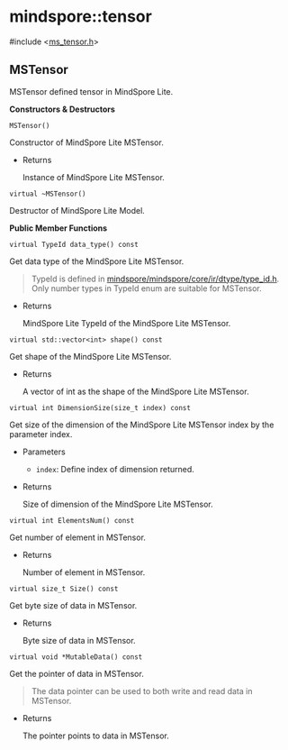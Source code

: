 # mindspore::tensor

#include &lt;[ms_tensor.h](https://gitee.com/mindspore/mindspore/blob/r1.0/mindspore/lite/include/ms_tensor.h)&gt;


## MSTensor

MSTensor defined tensor in MindSpore Lite.

**Constructors & Destructors**
``` 
MSTensor()
```
Constructor of MindSpore Lite MSTensor.

- Returns

    Instance of MindSpore Lite MSTensor.
    
``` 
virtual ~MSTensor()
```

Destructor of MindSpore Lite Model.

**Public Member Functions**

```
virtual TypeId data_type() const
```
Get data type of the MindSpore Lite MSTensor.

> TypeId is defined in [mindspore/mindspore/core/ir/dtype/type_id.h](https://gitee.com/mindspore/mindspore/blob/r1.0/mindspore/core/ir/dtype/type_id.h). Only number types in TypeId enum are suitable for MSTensor.

- Returns

    MindSpore Lite TypeId of the MindSpore Lite MSTensor.

```
virtual std::vector<int> shape() const
```

Get shape of the MindSpore Lite MSTensor.

- Returns

    A vector of int as the shape of the MindSpore Lite MSTensor.

```
virtual int DimensionSize(size_t index) const
```

Get size of the dimension of the MindSpore Lite MSTensor index by the parameter index.

- Parameters

    - `index`: Define index of dimension returned.

- Returns

    Size of dimension of the MindSpore Lite MSTensor.

```
virtual int ElementsNum() const
```

Get number of element in MSTensor.

- Returns

    Number of element in MSTensor.

```
virtual size_t Size() const
```

Get byte size of data in MSTensor.

- Returns

    Byte size of data in MSTensor.
    

```
virtual void *MutableData() const
```

Get the pointer of data in MSTensor.


> The data pointer can be used to both write and read data in MSTensor.

- Returns

    The pointer points to data in MSTensor.
